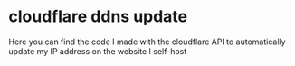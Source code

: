 # cloudflare ddns update
Here you can find the code I made with the cloudflare API to automatically update my IP address on the website I self-host
